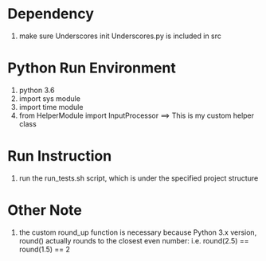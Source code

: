 # Dependency
1. make sure Underscores init Underscores.py is included in src

# Python Run Environment
1. python 3.6
2. import sys module
3. import time module
4. from HelperModule import InputProcessor ==> This is my custom helper class

# Run Instruction
1. run the run_tests.sh script, which is under the specified project structure

# Other Note
1. the custom round_up function is necessary because Python 3.x version, round() actually rounds to the closest even number: i.e. round(2.5) == round(1.5) == 2